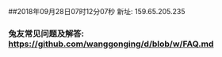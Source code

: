 ##2018年09月28日07时12分07秒 新址: 159.65.205.235
### 兔友常见问题及解答: https://github.com/wanggonging/d/blob/w/FAQ.md
